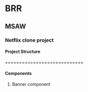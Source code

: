 # BRR

## MSAW

### Netflix clone project

#### Project Structure

============================

#### Components

1. Banner component
